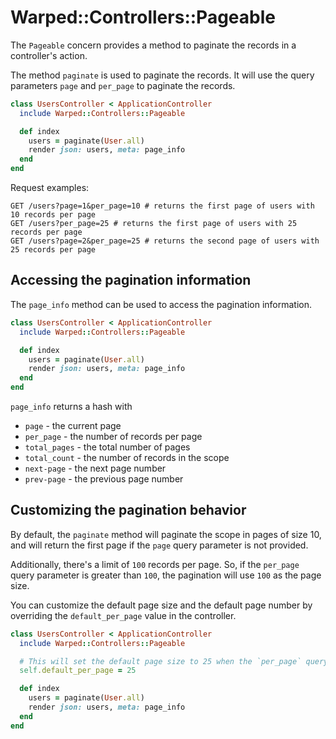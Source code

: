 # Warped::Controllers::Pageable

The `Pageable` concern provides a method to paginate the records in a controller's action.

The method `paginate` is used to paginate the records.
It will use the query parameters `page` and `per_page` to paginate the records.

```ruby
class UsersController < ApplicationController
  include Warped::Controllers::Pageable

  def index
    users = paginate(User.all)
    render json: users, meta: page_info
  end
end
```

Request examples:
```
GET /users?page=1&per_page=10 # returns the first page of users with 10 records per page
GET /users?per_page=25 # returns the first page of users with 25 records per page
GET /users?page=2&per_page=25 # returns the second page of users with 25 records per page
```

## Accessing the pagination information

The `page_info` method can be used to access the pagination information.

```ruby
class UsersController < ApplicationController
  include Warped::Controllers::Pageable

  def index
    users = paginate(User.all)
    render json: users, meta: page_info
  end
end
```

`page_info` returns a hash with
- `page` - the current page
- `per_page` - the number of records per page
- `total_pages` - the total number of pages
- `total_count` - the number of records in the scope
- `next-page` - the next page number
- `prev-page` - the previous page number


## Customizing the pagination behavior

By default, the `paginate` method will paginate the scope in pages of size 10, and will return the first page if the `page` query parameter is not provided.

Additionally, there's a limit of `100` records per page. So, if the `per_page` query parameter is greater than `100`, the pagination will use `100` as the page size.

You can customize the default page size and the default page number by overriding the `default_per_page` value in the controller.

```ruby
class UsersController < ApplicationController
  include Warped::Controllers::Pageable

  # This will set the default page size to 25 when the `per_page` query parameter is not provided
  self.default_per_page = 25

  def index
    users = paginate(User.all)
    render json: users, meta: page_info
  end
end
```
